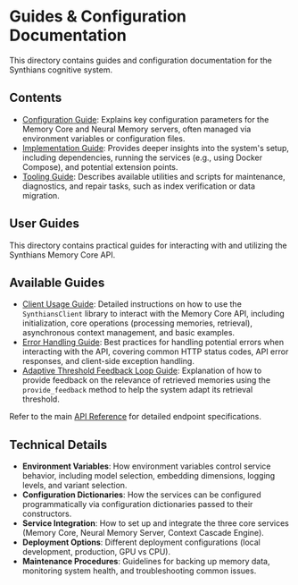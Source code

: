 # Guides & Configuration Documentation

This directory contains guides and configuration documentation for the Synthians cognitive system.

## Contents

* [Configuration Guide](./CONFIGURATION_GUIDE.md): Explains key configuration parameters for the Memory Core and Neural Memory servers, often managed via environment variables or configuration files.
* [Implementation Guide](./implementation_guide.md): Provides deeper insights into the system's setup, including dependencies, running the services (e.g., using Docker Compose), and potential extension points.
* [Tooling Guide](./tooling_guide.md): Describes available utilities and scripts for maintenance, diagnostics, and repair tasks, such as index verification or data migration.

## User Guides

This directory contains practical guides for interacting with and utilizing the Synthians Memory Core API.

## Available Guides

*   [Client Usage Guide](./client_usage.md): Detailed instructions on how to use the `SynthiansClient` library to interact with the Memory Core API, including initialization, core operations (processing memories, retrieval), asynchronous context management, and basic examples.
*   [Error Handling Guide](./error_handling.md): Best practices for handling potential errors when interacting with the API, covering common HTTP status codes, API error responses, and client-side exception handling.
*   [Adaptive Threshold Feedback Loop Guide](./feedback_loop.md): Explanation of how to provide feedback on the relevance of retrieved memories using the `provide_feedback` method to help the system adapt its retrieval threshold.

Refer to the main [API Reference](../API_REFERENCE.md) for detailed endpoint specifications.

## Technical Details

* **Environment Variables**: How environment variables control service behavior, including model selection, embedding dimensions, logging levels, and variant selection.
* **Configuration Dictionaries**: How the services can be configured programmatically via configuration dictionaries passed to their constructors.
* **Service Integration**: How to set up and integrate the three core services (Memory Core, Neural Memory Server, Context Cascade Engine).
* **Deployment Options**: Different deployment configurations (local development, production, GPU vs CPU).
* **Maintenance Procedures**: Guidelines for backing up memory data, monitoring system health, and troubleshooting common issues.
